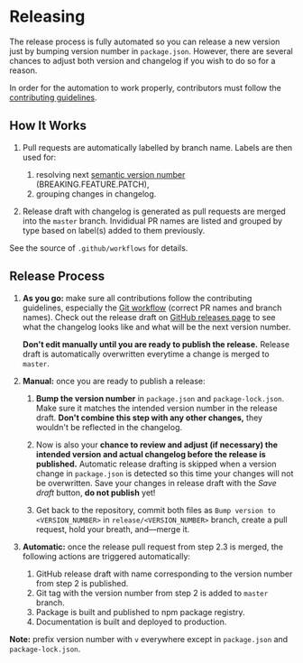 # Releasing

The release process is fully automated so you can release a new version just
by bumping version number in `package.json`. However, there are several chances
to adjust both version and changelog if you wish to do so for a reason.

In order for the automation to work properly, contributors must follow the
[contributing guidelines][gh-contributing].

## How It Works

1. Pull requests are automatically labelled by branch name. Labels are then used
   for:

    1. resolving next [semantic version number][semver]
       (BREAKING.FEATURE.PATCH),
    2. grouping changes in changelog.

2. Release draft with changelog is generated as pull requests are merged into
   the `master` branch. Invididual PR names are listed and grouped by type based
   on label(s) added to them previously.

See the source of `.github/workflows` for details.

## Release Process

1. **As you go:** make sure all contributions follow the contributing
   guidelines, especially the [Git workflow][gh-contributing-git] (correct
   PR names and branch names). Check out the release draft on
   [GitHub releases page][gh-releases] to see what the changelog looks like and
   what will be the next version number.

    **Don't edit manually until you are ready to publish the release.** Release
    draft is automatically overwritten everytime a change is merged to `master`.

2. **Manual:** once you are ready to publish a release:

    1. **Bump the version number** in `package.json` and `package-lock.json`.
       Make sure it matches the intended version number in the release draft.
       **Don't combine this step with any other changes,** they wouldn't be
       reflected in the changelog.

    2. Now is also your **chance to review and adjust (if necessary) the
       intended
       version and actual changelog before the release is published.**
       Automatic release drafting is skipped when a version change in
       `package.json` is  detected so this time your changes will not be
       overwritten. Save your changes in release draft with the _Save draft_
       button, **do not publish** yet!

    3. Get back to the repository, commit both files as
       `Bump version to <VERSION_NUMBER>` in `release/<VERSION_NUMBER>` branch,
       create a pull request, hold your breath, and—merge it.

3. **Automatic:** once the release pull request from step 2.3 is merged, the
   following actions are triggered automatically:

    1. GitHub release draft with name corresponding to the version number from
       step 2 is published.
    2. Git tag with the version number from step 2 is added to `master` branch.
    3. Package is built and published to npm package registry.
    4. Documentation is built and deployed to production.

**Note:** prefix version number with `v` everywhere except in `package.json` and
`package-lock.json`.

[semver]: https://semver.org
[gh-contributing]: https://github.com/react-ui-org/react-ui/blob/master/CONTRIBUTING.md
[gh-contributing-git]: https://github.com/react-ui-org/react-ui/blob/master/CONTRIBUTING.md#git-workflow
[gh-releases]: https://github.com/react-ui-org/react-ui/releases
